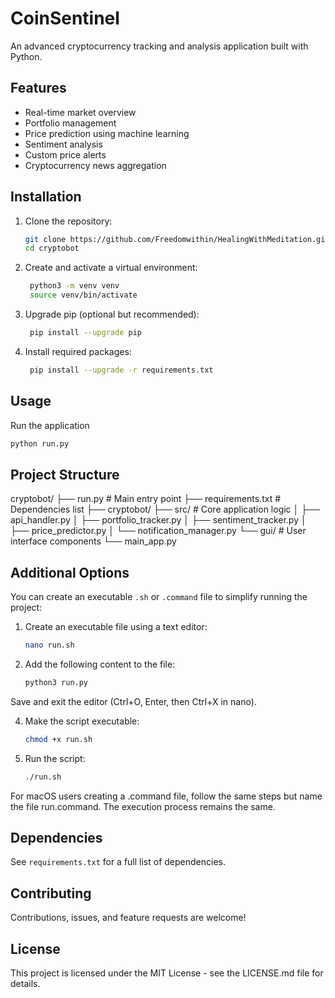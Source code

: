 # CoinSentinel

An advanced cryptocurrency tracking and analysis application built with Python.

## Features

- Real-time market overview
- Portfolio management
- Price prediction using machine learning
- Sentiment analysis
- Custom price alerts
- Cryptocurrency news aggregation

## Installation

1. Clone the repository:
   ```bash
   git clone https://github.com/Freedomwithin/HealingWithMeditation.git
   cd cryptobot
   
2. Create and activate a virtual environment:

   ```bash
    python3 -m venv venv
    source venv/bin/activate
3. Upgrade pip (optional but recommended):

   ```bash
    pip install --upgrade pip
4. Install required packages:

   ```bash
    pip install --upgrade -r requirements.txt

## Usage

Run the application

   ```bash
python run.py
   ```

## Project Structure

cryptobot/ ├── run.py # Main entry point ├── requirements.txt # Dependencies list ├── cryptobot/ ├── src/ # Core application logic │ ├── api_handler.py │ ├── portfolio_tracker.py │ ├── sentiment_tracker.py │ ├── price_predictor.py │ └── notification_manager.py └── gui/ # User interface components └── main_app.py

## Additional Options

You can create an executable `.sh` or `.command` file to simplify running the project:

1. Create an executable file using a text editor:
   ```bash
   nano run.sh   
2. Add the following content to the file:
   ```bash
   python3 run.py
   ```
 Save and exit the editor (Ctrl+O, Enter, then Ctrl+X in nano).

4. Make the script executable:
   ```bash
   chmod +x run.sh
   ```
5. Run the script:
    ```bash
    ./run.sh
    ```

For macOS users creating a .command file, follow the same steps but name the file run.command. The execution process remains the same.

## Dependencies

See `requirements.txt` for a full list of dependencies.

## Contributing

Contributions, issues, and feature requests are welcome!

 ## License
This project is licensed under the MIT License - see the LICENSE.md file for details.


